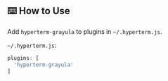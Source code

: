 ## ⌨️ How to Use
Add `hyperterm-grayula` to plugins in `~/.hyperterm.js`.

`~/.hyperterm.js`:
```js
plugins: [
  'hyperterm-grayula'
]
```
